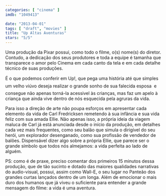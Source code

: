 ```yaml
---
categories: [ "cinema" ]
imdb: "1049413"

date: "2013-04-01"
tags: [ "draft", "movies" ]
title: "Up Altas Aventuras"
stars: "5/5"
---
```

Uma produção da Pixar possui, como todo o filme, o(s) nome(s) do diretor. Contudo, a dedicação dos seus produtores e toda a equipe é tamanha que transparece o amor pelo Cinema em cada canto da tela e em cada detalhe técnico de suas produções.

É o que podemos conferir em Up!, que pega uma história até que simples  um velho viúvo deseja realizar o grande sonho de sua falecida esposa  e consegue não apenas torná-la acessivel às crianças, mas faz um apelo à criança que ainda vive dentro de nós esquecida pela agruras da vida.

Para isso a direção de arte não poupa esforços em apresentar cada elemento da vida de Carl Fredricksen remetendo à sua infância e sua vida feliz com sua amada Ellie. Não apenas isso, a própria ideia da viagem maluca de Carl já está anunciada desde o início da produção, em detalhes cada vez mais frequentes, como seu balão que simula o dirigível do seu herói, um explorador desenganado, como sua profissão de vendedor de balões. Dispensável dizer algo sobre a própria Ellie, que parece ser o grande símbolo que todos nós almejamos: a vida perfeita ao lado de alguém.

PS: como é de praxe, preciso comentar dos primeiros 15 minutos dessa produção, que de tão sucinto e dotado das maiores qualidades narrativas do audio-visual, possui, assim como Wall-E, o seu lugar no Panteão dos grandes curtas lançados dentro de um longa. Além de emocionar o mais duro dos humanos que já viveu o suficiente para entender a grande mensagem do filme: a vida é uma aventura.

